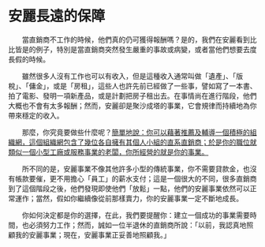 # 安麗長遠的保障

&emsp;&emsp;當直銷商不工作的時候，他們真的仍可獲得報酬嗎？是的，我們在安麗看到比比皆是的例子，特別是當直銷商突然發生嚴重的事故或病變，或者當他們想要去度長假的時候。

&emsp;&emsp;雖然很多人沒有工作也可以有收入，但是這種收入通常叫做「遺產」、「版稅」、「傭金」，或是「房租」，這些人也許先前已經做了一些事，譬如寫了一本書、拍了電影、發明一項新產品，或是計劃把房子租出去。在事情尚在進行階段，他們大概也不會有太多報酬；然而，安麗卻是聚沙成塔的事業，它會規律而持續地為你帶來穩定的收入。

&emsp;&emsp;那麼，你究竟要做些什麼呢？[簡單地說：你可以藉著推薦及輔導一個積極的組織網，這個組織網包含了幾位各自擁有其個人小組的直系直銷商；於是你的職位就類似一個小型工廠或服務事業的老闆，你所經營的就是你的事業。]()

&emsp;&emsp;所不同的是，安麗事業不像其他許多小型的傳統事業，你不需要貸款金，也沒有帳款要催，更不用擔心「員工」的薪水支付；這是一個很大的不同，很多直銷商到了這個階段之後，他們發現即使他們「放鬆」一點，他們的安麗事業依然可以正常運作；當然，假如你繼續像從前那樣賣力，你的安麗事業一定不斷地成長。

&emsp;&emsp;你如何決定都是你的選擇，在此，我們要提醒你：建立一個成功的事業需要時間，也必須努力工作；然而，誠如一位半退休的直銷商所說：「以前，我認真地照顧我的安麗事業；現在，安麗事業正妥善地照顧我。」
